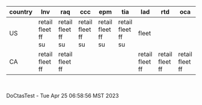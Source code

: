 |country|lnv|raq|ccc|epm|tia|lad|rtd|oca|ctr|
|-|-|-|-|-|-|-|-|-|-|
| US      | retail<br>fleet<br>ff<br>su | retail<br>fleet<br>ff<br>su | retail<br>fleet<br>ff<br>su | retail<br>fleet<br>ff<br>su | retail<br>fleet<br>ff<br>su | fleet                 |                       |                       | fleet |
| CA      | retail<br>fleet<br>ff       | retail<br>fleet<br>ff       |                             |                             |                             | retail<br>fleet<br>ff | retail<br>fleet<br>ff | retail<br>fleet<br>ff | fleet |


<br>

DoCtasTest - Tue Apr 25 06:58:56 MST 2023